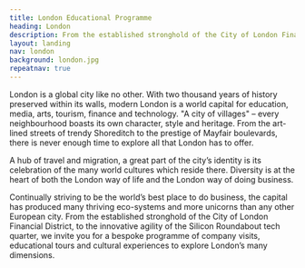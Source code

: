 ```yaml
---
title: London Educational Programme
heading: London
description: From the established stronghold of the City of London Financial District, to the innovative agility of the Silicon Roundabout tech quarter, we invite you for a bespoke programme of company visits, educational tours and cultural experiences to explore London’s many dimensions.
layout: landing
nav: london
background: london.jpg
repeatnav: true
---
```


London is a global city like no other. With two thousand years of history preserved within its walls, modern London is a world capital for education, media, arts, tourism, finance and technology. "A city of villages" – every neighbourhood boasts its own character, style and heritage. From the art-lined streets of trendy Shoreditch to the prestige of Mayfair boulevards, there is never enough time to explore all that London has to offer.

A hub of travel and migration, a great part of the city’s identity is its celebration of the many world cultures which reside there. Diversity is at the heart of both the London way of life and the London way of doing business.

Continually striving to be the world’s best place to do business, the capital has produced many thriving eco-systems and more unicorns than any other European city. From the established stronghold of the City of London Financial District, to the innovative agility of the Silicon Roundabout tech quarter, we invite you for a bespoke programme of company visits, educational tours and cultural experiences to explore London’s many dimensions.
